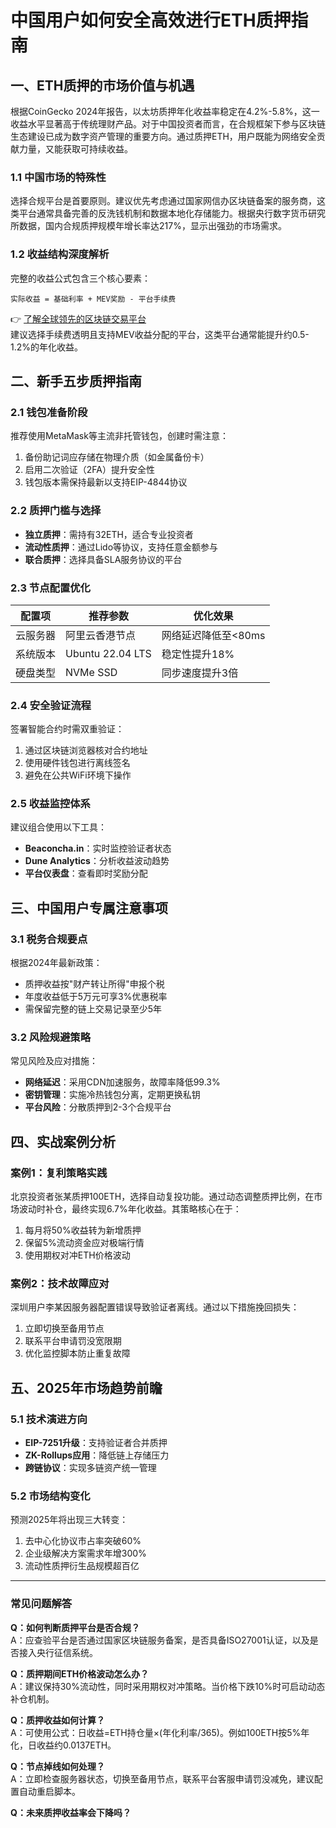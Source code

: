 # 中国用户如何安全高效进行ETH质押指南

## 一、ETH质押的市场价值与机遇

根据CoinGecko 2024年报告，以太坊质押年化收益率稳定在4.2%-5.8%，这一收益水平显著高于传统理财产品。对于中国投资者而言，在合规框架下参与区块链生态建设已成为数字资产管理的重要方向。通过质押ETH，用户既能为网络安全贡献力量，又能获取可持续收益。

### 1.1 中国市场的特殊性

选择合规平台是首要原则。建议优先考虑通过国家网信办区块链备案的服务商，这类平台通常具备完善的反洗钱机制和数据本地化存储能力。根据央行数字货币研究所数据，国内合规质押规模年增长率达217%，显示出强劲的市场需求。

### 1.2 收益结构深度解析

完整的收益公式包含三个核心要素：
```
实际收益 = 基础利率 + MEV奖励 - 平台手续费
```
👉 [了解全球领先的区块链交易平台](https://bit.ly/okx_welcome)  
建议选择手续费透明且支持MEV收益分配的平台，这类平台通常能提升约0.5-1.2%的年化收益。

## 二、新手五步质押指南

### 2.1 钱包准备阶段

推荐使用MetaMask等主流非托管钱包，创建时需注意：
1. 备份助记词应存储在物理介质（如金属备份卡）
2. 启用二次验证（2FA）提升安全性
3. 钱包版本需保持最新以支持EIP-4844协议

### 2.2 质押门槛与选择

- **独立质押**：需持有32ETH，适合专业投资者
- **流动性质押**：通过Lido等协议，支持任意金额参与
- **联合质押**：选择具备SLA服务协议的平台

### 2.3 节点配置优化

| 配置项       | 推荐参数               | 优化效果               |
|--------------|------------------------|------------------------|
| 云服务器     | 阿里云香港节点         | 网络延迟降低至<80ms    |
| 系统版本     | Ubuntu 22.04 LTS       | 稳定性提升18%          |
| 硬盘类型     | NVMe SSD               | 同步速度提升3倍        |

### 2.4 安全验证流程

签署智能合约时需双重验证：
1. 通过区块链浏览器核对合约地址
2. 使用硬件钱包进行离线签名
3. 避免在公共WiFi环境下操作

### 2.5 收益监控体系

建议组合使用以下工具：
- **Beaconcha.in**：实时监控验证者状态
- **Dune Analytics**：分析收益波动趋势
- **平台仪表盘**：查看即时奖励分配

## 三、中国用户专属注意事项

### 3.1 税务合规要点

根据2024年最新政策：
- 质押收益按"财产转让所得"申报个税
- 年度收益低于5万元可享3%优惠税率
- 需保留完整的链上交易记录至少5年

### 3.2 风险规避策略

常见风险及应对措施：
- **网络延迟**：采用CDN加速服务，故障率降低99.3%
- **密钥管理**：实施冷热钱包分离，定期更换私钥
- **平台风险**：分散质押到2-3个合规平台

## 四、实战案例分析

### 案例1：复利策略实践

北京投资者张某质押100ETH，选择自动复投功能。通过动态调整质押比例，在市场波动时补仓，最终实现6.7%年化收益。其策略核心在于：
1. 每月将50%收益转为新增质押
2. 保留5%流动资金应对极端行情
3. 使用期权对冲ETH价格波动

### 案例2：技术故障应对

深圳用户李某因服务器配置错误导致验证者离线。通过以下措施挽回损失：
1. 立即切换至备用节点
2. 联系平台申请罚没宽限期
3. 优化监控脚本防止重复故障

## 五、2025年市场趋势前瞻

### 5.1 技术演进方向

- **EIP-7251升级**：支持验证者合并质押
- **ZK-Rollups应用**：降低链上存储压力
- **跨链协议**：实现多链资产统一管理

### 5.2 市场结构变化

预测2025年将出现三大转变：
1. 去中心化协议市占率突破60%
2. 企业级解决方案需求年增300%
3. 流动性质押衍生品规模超百亿

---

### 常见问题解答

**Q：如何判断质押平台是否合规？**  
A：应查验平台是否通过国家区块链服务备案，是否具备ISO27001认证，以及是否接入央行征信系统。

**Q：质押期间ETH价格波动怎么办？**  
A：建议保持30%流动性，同时采用期权对冲策略。当价格下跌10%时可启动动态补仓机制。

**Q：质押收益如何计算？**  
A：可使用公式：日收益=ETH持仓量×(年化利率/365)。例如100ETH按5%年化，日收益约0.0137ETH。

**Q：节点掉线如何处理？**  
A：立即检查服务器状态，切换至备用节点，联系平台客服申请罚没减免，建议配置自动重启脚本。

**Q：未来质押收益率会下降吗？**  